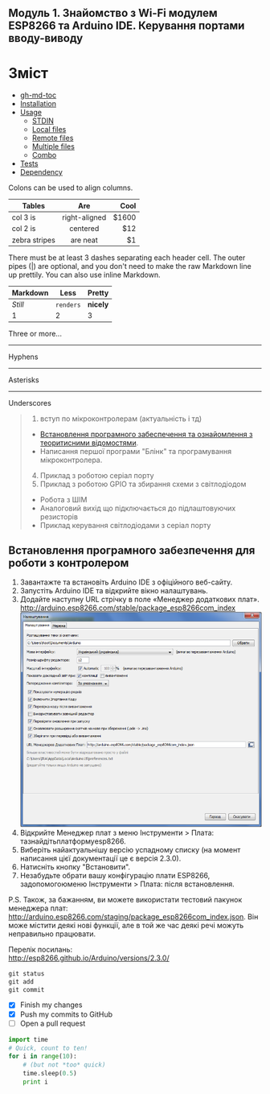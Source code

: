 
**Модуль 1.  Знайомство з Wi-Fi модулем ESP8266 та Arduino IDE. Керування портами вводу-виводу**
---------------------------


Зміст
=================

   * [gh-md-toc](#gh-md-toc)
   * [Installation](#installation)
   * [Usage](#usage)
      * [STDIN](#stdin)
      * [Local files](#local-files)
      * [Remote files](#remote-files)
      * [Multiple files](#multiple-files)
      * [Combo](#combo)
   * [Tests](#tests)
   * [Dependency](#dependency)


Colons can be used to align columns.

| Tables        | Are           | Cool  |
| ------------- |:-------------:| -----:|
| col 3 is      | right-aligned | $1600 |
| col 2 is      | centered      |   $12 |
| zebra stripes | are neat      |    $1 |

There must be at least 3 dashes separating each header cell.
The outer pipes (|) are optional, and you don't need to make the 
raw Markdown line up prettily. You can also use inline Markdown.

Markdown | Less | Pretty
--- | --- | ---
*Still* | `renders` | **nicely**
1 | 2 | 3

Three or more...

---

Hyphens

***

Asterisks

___

Underscores



> 1. вступ по мікроконтролерам (актуальність і тд)
> - [Встановлення програмного забеспечення та ознайомлення з теоритисними відомостями](#Встановлення-програмного-забезпечення-для-роботи-з-контролером ).
> - Написання першої програми "Блінк" та програмування мікроконтролера.
> 4. Приклад з роботою серіал  порту
> 5. Приклад з роботою GPIO  та збирання схеми з світлодіодом
> - Робота з ШІМ
> - Аналоговий вихід що підключається до підлаштовуючих резисторів
> - Приклад керування світлодіодами з серіал порту

Встановлення програмного забезпечення для роботи з контролером
-------

1.	Завантажте та встановіть Arduino IDE з офіційного веб-сайту.
1.	Запустіть Arduino IDE та відкрийте вікно налаштувань.
1.	Додайте наступну URL стрічку в поле «Менеджер додаткових плат». http://arduino.esp8266.com/stable/package_esp8266com_index
 ![Налаштування](ESP8266/image1.png)
1.	Відкрийте Менеджер плат з меню Інструменти > Плата: тазнайдітьплатформуesp8266.
1.	Виберіть найактуальнішу версію успадному списку (на момент написання цієї документації це є версія 2.3.0).
1.	Натисніть кнопку "Встановити".
1.	Незабудьте обрати вашу конфігурацію плати ESP8266, задопомогоюменю Інструменти > Плата: після встановлення.

P.S. Також, за бажанням, ви можете використати тестовий пакунок менеджера плат: http://arduino.esp8266.com/staging/package_esp8266com_index.json. 
Він може містити деякі нові функції, але в той же час деякі речі можуть неправильно працювати.

Перелік посилань:	
http://esp8266.github.io/Arduino/versions/2.3.0/

```
git status
git add
git commit
```

- [x] Finish my changes
- [x] Push my commits to GitHub
- [ ] Open a pull request

~~~python
import time
# Quick, count to ten!
for i in range(10):
    # (but not *too* quick)
    time.sleep(0.5)
    print i
~~~